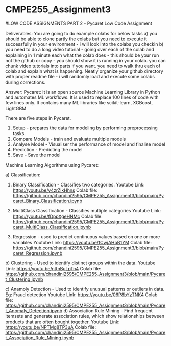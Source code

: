 # CMPE255_Assignment3

#LOW CODE ASSIGNMENTS PART 2 - Pycaret Low Code Assignment

Deliverables: 
You are going to do example colabs for below tasks 
a) you should be able to clone partly the colabs but you need to execute it successfully in your environment - i will look into the colabs you checkin 
b) you need to do a long video tutorial - going over each of the colab and explaining in 1 minute each what the colab does - this should be your run not the github or copy - you should show it is running in your colab.  you can chunk video tutorials into parts if you want. you need to walk thru each of  colab and explain what is happening.
Neatly organize your github directory with proper readme file - i will randomly load and execute some colabs during corrections. 


Answer:
Pycaret: It is an open source Machine Learning Library in Python and automates ML workflows. It is used to replace 100 lines of code with few lines only.
It contains many ML libraries like scikit-learn, XGBoost, LightGBM

There are five steps in Pycaret.
1. Setup - prepares the data for modeling by performing preprocessing tasks.
2. Compare Models - train and evaluate multiple models
3. Analyse Model - Visualiser the performance of model and finalise model
4. Prediction - Predicting the model
5. Save - Save the model

Machine Learning Algorithms using Pycaret:

a) Classification:
  1. Binary Classification - Classifies two categories. 
     Youtube Link: https://youtu.be/y4zrZlkHhns
     Colab file: https://github.com/chandini2595/CMPE255_Assignment3/blob/main/Pycaret_Binary_Classification.ipynb
     
  2. MultiClass Classification - Classifies multiple categories
     Youtube Link: https://youtu.be/fDppXgeHNMc
     Colab file: https://github.com/chandini2595/CMPE255_Assignment3/blob/main/Pycaret_MultiClass_Classification.ipynb
     
  3. Regression - used to predict continuous values based on one or more variables
     Youtube Link: https://youtu.be/fCwjAHbB1YM
     Colab file: https://github.com/chandini2595/CMPE255_Assignment3/blob/main/Pycaret_Regression.ipynb
     
b) Clustering - Used to identify distinct groups within the data.
    Youtube Link: https://youtu.be/nttnBuLpTn4
    Colab file: https://github.com/chandini2595/CMPE255_Assignment3/blob/main/Pycaret_Clustering.ipynb
     
c) Anamoly Detection - Used to identify unusual patterns or outliers in data. Eg: Fraud detection
    Youtube Link: https://youtu.be/06P8bYzTNK4
    Colab file: https://github.com/chandini2595/CMPE255_Assignment3/blob/main/Pycaret_Anomaly_Detection.ipynb
d) Association Rule Mining - Find frequent itemsets and generate association rules, which show relationships between products that are often bought together.
    Youtube Link: https://youtu.be/NPTMg8TP3uA
    Colab file: https://github.com/chandini2595/CMPE255_Assignment3/blob/main/Pycaret_Association_Rule_Mining.ipynb



 
